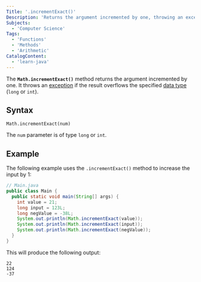 ```yaml
---
Title: '.incrementExact()'
Description: 'Returns the argument incremented by one, throwing an exception if the result overflows the datatype.'
Subjects:
  - 'Computer Science'
Tags:
  - 'Functions'
  - 'Methods'
  - 'Arithmetic'
CatalogContent:
  - 'learn-java'
---
```


The **`Math.incrementExact()`** method returns the argument incremented by one. It throws an [exception](https://www.codecademy.com/resources/docs/java/errors) if the result overflows the specified [data type](https://www.codecademy.com/resources/docs/java/data-types) (`long` or `int`).

## Syntax

```pseudo
Math.incrementExact(num)
```

The `num` parameter is of type `long` or `int`.

## Example

The following example uses the `.incrementExact()` method to increase the input by 1:

```java
// Main.java
public class Main {
  public static void main(String[] args) {
    int value = 21;
    long input = 123L;
    long negValue = -38L;
    System.out.println(Math.incrementExact(value));
    System.out.println(Math.incrementExact(input));
    System.out.println(Math.incrementExact(negValue));
  }
}
```

This will produce the following output:

```shell
22
124
-37
```
